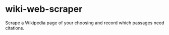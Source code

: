 # wiki-web-scraper
Scrape a Wikipedia page of your choosing and record which passages need citations.
